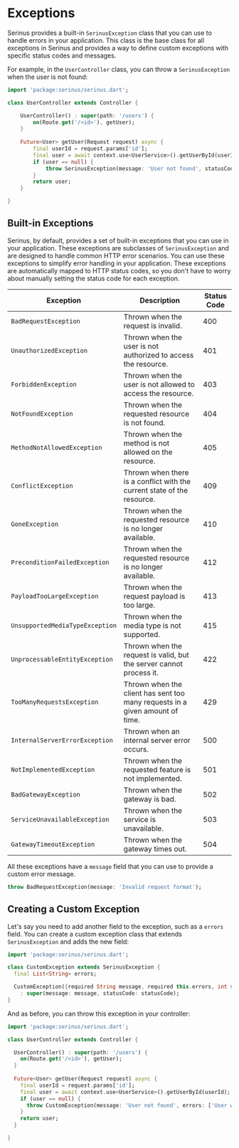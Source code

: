 # Exceptions

Serinus provides a built-in `SerinusException` class that you can use to handle errors in your application. This class is the base class for all exceptions in Serinus and provides a way to define custom exceptions with specific status codes and messages.

For example, in the `UserController` class, you can throw a `SerinusException` when the user is not found:

```dart
import 'package:serinus/serinus.dart';

class UserController extends Controller {

	UserController() : super(path: '/users') {
		on(Route.get('/<id>'), getUser);
	}
  
	Future<User> getUser(Request request) async {
		final userId = request.params['id'];
		final user = await context.use<UserService>().getUserById(userId);
		if (user == null) {
			throw SerinusException(message: 'User not found', statusCode: 404);
		}
		return user;
	}

}
```

## Built-in Exceptions

Serinus, by default, provides a set of built-in exceptions that you can use in your application. These exceptions are subclasses of `SerinusException` and are designed to handle common HTTP error scenarios. You can use these exceptions to simplify error handling in your application.
These exceptions are automatically mapped to HTTP status codes, so you don't have to worry about manually setting the status code for each exception.

| Exception | Description | Status Code |
| --- | --- | --- |
| `BadRequestException` | Thrown when the request is invalid. | 400 |
| `UnauthorizedException` | Thrown when the user is not authorized to access the resource. | 401 |
| `ForbiddenException` | Thrown when the user is not allowed to access the resource. | 403 |
| `NotFoundException` | Thrown when the requested resource is not found. | 404 |
| `MethodNotAllowedException` | Thrown when the method is not allowed on the resource. | 405 |
| `ConflictException` | Thrown when there is a conflict with the current state of the resource. | 409 |
| `GoneException` | Thrown when the requested resource is no longer available. | 410 |
| `PreconditionFailedException` | Thrown when the requested resource is no longer available. | 412 |
| `PayloadTooLargeException` | Thrown when the request payload is too large. | 413 |
| `UnsupportedMediaTypeException` | Thrown when the media type is not supported. | 415 |
| `UnprocessableEntityException` | Thrown when the request is valid, but the server cannot process it. | 422 |
| `TooManyRequestsException` | Thrown when the client has sent too many requests in a given amount of time. | 429 |
| `InternalServerErrorException` | Thrown when an internal server error occurs. | 500 |
| `NotImplementedException` | Thrown when the requested feature is not implemented. | 501 |
| `BadGatewayException` | Thrown when the gateway is bad. | 502 |
| `ServiceUnavailableException` | Thrown when the service is unavailable. | 503 |
| `GatewayTimeoutException` | Thrown when the gateway times out. | 504 |

All these exceptions have a `message` field that you can use to provide a custom error message.

```dart
throw BadRequestException(message: 'Invalid request format');
```

## Creating a Custom Exception

Let's say you need to add another field to the exception, such as a `errors` field. You can create a custom exception class that extends `SerinusException` and adds the new field:

```dart
import 'package:serinus/serinus.dart';

class CustomException extends SerinusException {
  final List<String> errors;

  CustomException({required String message, required this.errors, int statusCode = 400}) 
    : super(message: message, statusCode: statusCode);
}
```

And as before, you can throw this exception in your controller:

```dart
import 'package:serinus/serinus.dart';

class UserController extends Controller {

  UserController() : super(path: '/users') {
    on(Route.get('/<id>'), getUser);
  }
  
  Future<User> getUser(Request request) async {
    final userId = request.params['id'];
    final user = await context.use<UserService>().getUserById(userId);
    if (user == null) {
      throw CustomException(message: 'User not found', errors: ['User with id $userId not found'], statusCode: 404);
    }
    return user;
  }

}
```
